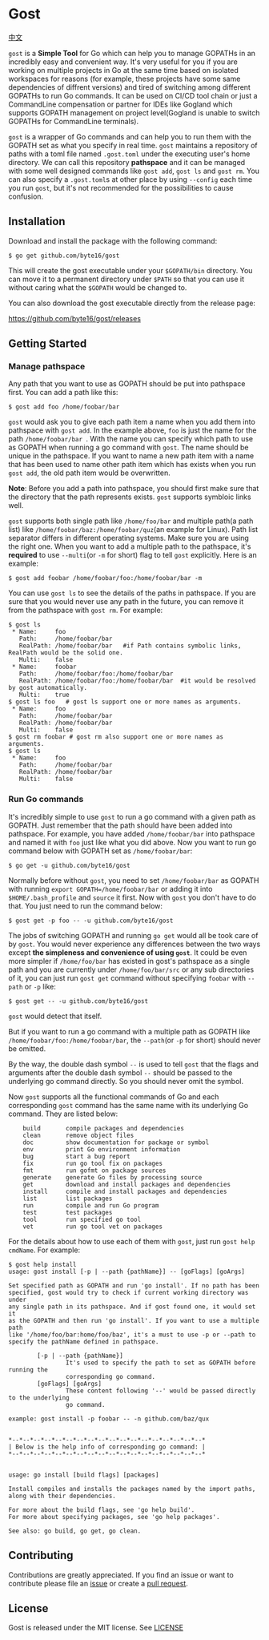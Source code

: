 # Gost

[中文](https://github.com/byte16/gost/blob/master/README_zh.md)

`gost` is a **Simple Tool** for Go which can help you to manage GOPATHs in an incredibly easy and convenient  way. It's very useful for you if you are working on multiple projects in Go at the same time based on isolated workspaces for reasons (for example, these projects have some same dependencies of diffrent versions) and tired of switching among different GOPATHs to run Go commands. It can be used on CI/CD tool chain or just a CommandLine compensation or partner for IDEs like Gogland which supports GOPATH management on project level(Gogland is unable to switch GOPATHs for CommandLine terminals).



`gost` is a wrapper of Go commands and can help you to run them with the GOPATH set as what you specify in real time. `gost` maintains a repository of paths with a toml file named `.gost.toml` under the executing user's home directory. We can call this repository **pathspace** and it can be managed with some well designed commands like `gost add`, `gost ls` and `gost rm`. You can also specify a `.gost.toml`s at other place by using `--config` each time you run `gost`, but it's not recommended for the possibilities to cause confusion.



## Installation

Download and install the package with the following command:

```
$ go get github.com/byte16/gost
```

This will create the gost executable under your `$GOPATH/bin` directory. You can move it to a permanent directory under `$PATH` so that you can use it without caring what the `$GOPATH` would be changed to.

You can also download the gost executable directly from the release page:

https://github.com/byte16/gost/releases



## Getting Started

### Manage pathspace

Any path that you want to use as GOPATH should be put into pathspace first. You can add a path like this:

```
$ gost add foo /home/foobar/bar
```

 `gost` would ask you to give each path item a name when you add them into pathspace with `gost add`. In the example above, `foo` is just the name for the path `/home/foobar/bar `. With the name you can specify which path to use as GOPATH  when running a go command with `gost`. The name should be unique in the pathspace. If you want to name a new path item with a name that has been used to name other path item which has exists when you run `gost add`, the old path item would be overwritten.

**Note**: Before you add a path into pathspace, you should first make sure that the directory that the path represents exists. `gost` supports symbloic links well.



`gost` supports both single path like `/home/foo/bar` and multiple path(a path list) like `/home/foobar/baz:/home/foobar/quz`(an example for Linux). Path list separator differs in different operating systems. Make sure you are using the right one. When you want to add a multiple path to the pathspace, it's **required** to use `--multi`(or `-m` for short) flag to tell `gost` explicitly. Here is an example:

```
$ gost add foobar /home/foobar/foo:/home/foobar/bar -m
```



You can use `gost ls` to see the details of the paths in pathspace. If you are sure that you would never use any path in the future, you can remove it from the pathspace with `gost rm`. For example:

```
$ gost ls
 * Name:     foo
   Path:     /home/foobar/bar
   RealPath: /home/foobar/bar 	#if Path contains symbolic links, RealPath would be the solid one.
   Multi:    false
 * Name:     foobar
   Path:     /home/foobar/foo:/home/foobar/bar
   RealPath: /home/foobar/foo:/home/foobar/bar 	#it would be resolved by gost automatically.
   Multi:    true
$ gost ls foo	# gost ls support one or more names as arguments.
 * Name:     foo
   Path:     /home/foobar/bar
   RealPath: /home/foobar/bar
   Multi:    false
$ gost rm foobar # gost rm also support one or more names as arguments.
$ gost ls 
 * Name:     foo
   Path:     /home/foobar/bar
   RealPath: /home/foobar/bar
   Multi:    false
```



### Run Go commands

It's incredibly simple to use `gost` to run a go command with a given path as GOPATH. Just remember that the path should have been added into pathspace. For example, you have added `/home/foobar/bar` into pathspace and named it with `foo` just like what you did above. Now you want to run go command below with GOPATH set as `/home/foobar/bar`:

```
$ go get -u github.com/byte16/gost
```

Normally before without `gost`, you need to set `/home/foobar/bar` as GOPATH with running `export GOPATH=/home/foobar/bar`  or adding it into `$HOME/.bash_profile` and `source` it first. Now with `gost` you don't have to do that. You just need to run the command below:

```
$ gost get -p foo -- -u github.com/byte16/gost
```

The jobs of switching GOPATH and running `go get` would all be took care of by `gost`. You would never experience any differences between the two ways except **the simpleness and convenience of using `gost`**. It could be even more simpler if `/home/foo/bar` has existed in gost's pathspace as a single path and you are currently under `/home/foo/bar/src` or any sub directories of it, you can just run `gost get` command without specifying `foobar` with `--path` or `-p` like:

```
$ gost get -- -u github.com/byte16/gost
```

`gost` would detect that itself.

But if you want to run a go command with a multiple path as GOPATH like `/home/foobar/foo:/home/foobar/bar`, the `--path`(or `-p` for short) should never be omitted.



By the way, the double dash symbol `--` is used to tell `gost` that the flags and arguments after the double dash symbol `--` should be passed to the underlying go command directly. So you should never omit the symbol.



Now `gost` supports all the functional commands of Go and each corresponding `gost`
command has the same name with its underlying Go command. They are listed below:

        build       compile packages and dependencies
        clean       remove object files
        doc         show documentation for package or symbol
        env         print Go environment information
        bug         start a bug report
        fix         run go tool fix on packages
        fmt         run gofmt on package sources
        generate    generate Go files by processing source
        get         download and install packages and dependencies
        install     compile and install packages and dependencies
        list        list packages
        run         compile and run Go program
        test        test packages
        tool        run specified go tool
        vet         run go tool vet on packages
For the details about how to use each of them with `gost`, just run `gost help cmdName`. For example:

```
$ gost help install
usage: gost install [-p | --path {pathName}] -- [goFlags] [goArgs]

Set specified path as GOPATH and run 'go install'. If no path has been
specified, gost would try to check if current working directory was under
any single path in its pathspace. And if gost found one, it would set it
as the GOPATH and then run 'go install'. If you want to use a multiple path
like '/home/foo/bar:home/foo/baz', it's a must to use -p or --path to
specify the pathName defined in pathspace.

        [-p | --path {pathName}]
                It's used to specify the path to set as GOPATH before running the
                corresponding go command.
        [goFlags] [goArgs]
                These content following '--' would be passed directly to the underlying
                go command.

example: gost install -p foobar -- -n github.com/baz/qux


*--*--*--*--*--*--*--*--*--*--*--*--*--*--*--*--*--*--*
| Below is the help info of corresponding go command: |
*--*--*--*--*--*--*--*--*--*--*--*--*--*--*--*--*--*--*


usage: go install [build flags] [packages]

Install compiles and installs the packages named by the import paths,
along with their dependencies.

For more about the build flags, see 'go help build'.
For more about specifying packages, see 'go help packages'.

See also: go build, go get, go clean.

```



## Contributing

Contributions are greatly appreciated. If you find an issue or want to contribute please file an [issue](https://github.com/byte16/gost/issues) or create a [pull request](https://github.com/byte16/gost/pulls).



## License

Gost is released under the MIT license. See [LICENSE](https://github.com/byte16/gost/blob/master/LICENSE)
